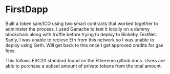 # FirstDapp

Built a token sale/ICO using two smart contracts that worked together to administer the process. 
I used Ganache to test it locally on a dummy blockchain along with truffle before trying to deploy to Rinkeby TestNet. Sadly, I was unable to recieve Eth from this network so I was unable to
deploy using Geth. Will get back to this once I get approved credits for gas fees.

This follows ERC20 standard found on the Ethereum github docs.
Users are able to purchase a subset amount of private tokens from the total amount.
